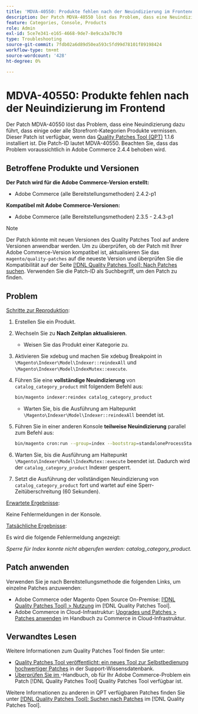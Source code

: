 ```yaml
---
title: 'MDVA-40550: Produkte fehlen nach der Neuindizierung im Frontend'
description: Der Patch MDVA-40550 löst das Problem, dass eine Neuindizierung dazu führt, dass einige oder alle Storefront-Kategorien Produkte vermissen. Dieser Patch ist verfügbar, wenn das [Quality Patches Tool (QPT)](https://experienceleague.adobe.com/en/docs/commerce-operations/tools/quality-patches-tool/quality-patches-tool-to-self-serve-quality-patches) 1.1.6 installiert ist. Die Patch-ID lautet MDVA-40550. Beachten Sie, dass das Problem voraussichtlich in Adobe Commerce 2.4.4 behoben wird.
feature: Categories, Console, Products
role: Admin
exl-id: 5ce7e341-e165-4668-9de7-8e9ca3a70c70
type: Troubleshooting
source-git-commit: 7fdb02a6d89d50ea593c5fd99d78101f89198424
workflow-type: tm+mt
source-wordcount: '428'
ht-degree: 0%

---
```


# MDVA-40550: Produkte fehlen nach der Neuindizierung im Frontend

Der Patch MDVA-40550 löst das Problem, dass eine Neuindizierung dazu führt, dass einige oder alle Storefront-Kategorien Produkte vermissen. Dieser Patch ist verfügbar, wenn das [Quality Patches Tool (QPT)](https://experienceleague.adobe.com/en/docs/commerce-operations/tools/quality-patches-tool/quality-patches-tool-to-self-serve-quality-patches) 1.1.6 installiert ist. Die Patch-ID lautet MDVA-40550. Beachten Sie, dass das Problem voraussichtlich in Adobe Commerce 2.4.4 behoben wird.

## Betroffene Produkte und Versionen

**Der Patch wird für die Adobe Commerce-Version erstellt:**

* Adobe Commerce (alle Bereitstellungsmethoden) 2.4.2-p1

**Kompatibel mit Adobe Commerce-Versionen:**

* Adobe Commerce (alle Bereitstellungsmethoden) 2.3.5 - 2.4.3-p1

>[!NOTE]
>
>Der Patch könnte mit neuen Versionen des Quality Patches Tool auf andere Versionen anwendbar werden. Um zu überprüfen, ob der Patch mit Ihrer Adobe Commerce-Version kompatibel ist, aktualisieren Sie das `magento/quality-patches` auf die neueste Version und überprüfen Sie die Kompatibilität auf der Seite [[!DNL Quality Patches Tool]: Nach Patches suchen](https://experienceleague.adobe.com/en/docs/commerce-operations/tools/quality-patches-tool/quality-patches-tool-to-self-serve-quality-patches). Verwenden Sie die Patch-ID als Suchbegriff, um den Patch zu finden.

## Problem

<u>Schritte zur Reproduktion</u>:

1. Erstellen Sie ein Produkt.
1. Wechseln Sie zu **Nach Zeitplan aktualisieren**.
   * Weisen Sie das Produkt einer Kategorie zu.
1. Aktivieren Sie xdebug und machen Sie xdebug Breakpoint in `\Magento\Indexer\Model\Indexer::reindexAll` und `\Magento\Indexer\Model\IndexMutex::execute`.
1. Führen Sie eine **vollständige Neuindizierung** von `catalog_category_product` mit folgendem Befehl aus:

   ```bash
   bin/magento indexer:reindex catalog_category_product
   ```

   * Warten Sie, bis die Ausführung am Haltepunkt `\Magento\Indexer\Model\Indexer::reindexAll` beendet ist.

1. Führen Sie in einer anderen Konsole **teilweise Neuindizierung** parallel zum Befehl aus:

   ```bash
   bin/magento cron:run --group=index --bootstrap=standaloneProcessStarted=1
   ```

1. Warten Sie, bis die Ausführung am Haltepunkt `\Magento\Indexer\Model\IndexMutex::execute` beendet ist. Dadurch wird der `catalog_category_product` Indexer gesperrt.
1. Setzt die Ausführung der vollständigen Neuindizierung von `catalog_category_product` fort und wartet auf eine Sperr-Zeitüberschreitung (60 Sekunden).

<u>Erwartete Ergebnisse</u>:

Keine Fehlermeldungen in der Konsole.

<u>Tatsächliche Ergebnisse</u>:

Es wird die folgende Fehlermeldung angezeigt:

*Sperre für Index konnte nicht abgerufen werden: catalog_category_product.*

## Patch anwenden

Verwenden Sie je nach Bereitstellungsmethode die folgenden Links, um einzelne Patches anzuwenden:

* Adobe Commerce oder Magento Open Source On-Premise: [[!DNL Quality Patches Tool] > Nutzung](/help/tools/quality-patches-tool/usage.md) im [!DNL Quality Patches Tool].
* Adobe Commerce in Cloud-Infrastruktur: [Upgrades und Patches > Patches anwenden](https://experienceleague.adobe.com/docs/commerce-cloud-service/user-guide/develop/upgrade/apply-patches.html) im Handbuch zu Commerce in Cloud-Infrastruktur.

## Verwandtes Lesen

Weitere Informationen zum Quality Patches Tool finden Sie unter:

* [Quality Patches Tool veröffentlicht: ein neues Tool zur Selbstbedienung hochwertiger Patches](https://experienceleague.adobe.com/en/docs/commerce-operations/tools/quality-patches-tool/quality-patches-tool-to-self-serve-quality-patches) in der Support-Wissensdatenbank.
* [Überprüfen Sie im ](/help/tools/quality-patches-tool/patches-available-in-qpt/check-patch-for-magento-issue-with-magento-quality-patches.md)-Handbuch, ob für Ihr Adobe Commerce-Problem ein Patch [!DNL Quality Patches Tool] Quality Patches Tool verfügbar ist.

Weitere Informationen zu anderen in QPT verfügbaren Patches finden Sie unter [[!DNL Quality Patches Tool]: Suchen nach Patches](https://experienceleague.adobe.com/tools/commerce-quality-patches/index.html) im [!DNL Quality Patches Tool].
